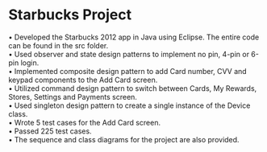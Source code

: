 # Starbucks Project

• Developed the Starbucks 2012 app in Java using Eclipse. The entire code can be found in the src folder.<br/>
• Used observer and state design patterns to implement no pin, 4-pin or 6-pin login.<br/>
• Implemented composite design pattern to add Card number, CVV and keypad components to the Add Card screen.<br/>
• Utilized command design pattern to switch between Cards, My Rewards, Stores, Settings and Payments screen.<br/>
• Used singleton design pattern to create a single instance of the Device class.<br/>
• Wrote 5 test cases for the Add Card screen.<br/>
• Passed 225 test cases.<br/>
• The sequence and class diagrams for the project are also provided.

